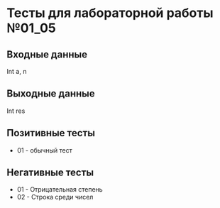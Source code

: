# Тесты для лабораторной работы №01_05

## Входные данные

Int a, n

## Выходные данные

Int res

## Позитивные тесты

- 01 - обычный тест

## Негативные тесты

- 01 - Отрицательная степень
- 02 - Строка среди чисел
